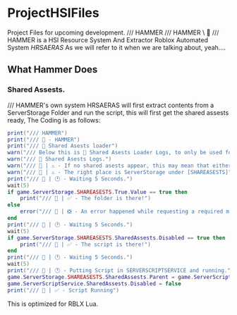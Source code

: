 # ProjectHSIFiles
 Project Files for upcoming development.
/// HAMMER
/// HAMMER \ 🔨
/// HAMMER is a HSI Resource System And Extractor Roblox Automated System _HRSAERAS_ As we will refer to it when we are talking about, yeah....
## What Hammer Does
### Shared Assests.
/// HAMMER's own system HRSAERAS will first extract contents from a ServerStorage Folder and run the script, this will first get the shared assests ready,
The Coding is as follows:

```lua
print("/// HAMMER")
print("/// 🔨 - HAMMER")
print("/// 🔨 Shared Asests loader")
warn("/// Below this is 🔨 Shared Asests Loader Logs, to only be used for debuging.")
warn("/// 🔨 Shared Asests Logs.")
warn("/// 🔨 | ⚠️ - If no shared asests appear, this may mean that either: The developer put them in the wrong place or there are no shared asests.")
warn("/// 🔨 | ⚠️ - The right place is ServerStorage under [SHAREASESTS]")
print("/// 🔨 | 🕐 - Waiting 5 Seconds.")
wait(5)
if game.ServerStorage.SHAREASESTS.True.Value == true then
	print("/// 🔨 | ✅ - The folder is there!")
else
	error("/// 🔨 | ❎ - An error happened while requesting a required module, script halted.")
end
print("/// 🔨 | 🕐 - Waiting 5 Seconds.")
wait(5)
if game.ServerStorage.SHAREASESTS.SharedAssests.Disabled == true then
	print("/// 🔨 | ✅ - The script is there!")
end
print("/// 🔨 | 🕐 - Waiting 5 Seconds.")
wait(5)
print("/// 🔨 | 🕐 - Putting Script in SERVERSCRIPTSERVICE and running.")
game.ServerStorage.SHAREASESTS.SharedAssests.Parent = game.ServerScriptService
game.ServerScriptService.SharedAssests.Disabled = false
print("/// 🔨 | ✅ - Script Running")
```
This is optimized for RBLX Lua.